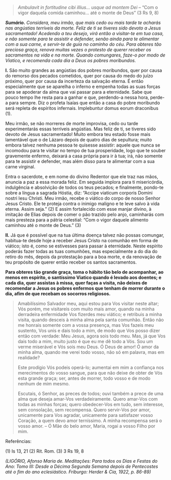 > *Ambulavit in fortitudine cibi illius… usque ad montem Dei* – “Com o vigor daquela comida caminhou… até o monte de Deus” (3 Rs 9, 8)

***Sumário.** Considera, meu irmão, que mais cedo ou mais tarde te acharás nas angústias terríveis da morte. Feliz de ti se tiveres sido devoto a Jesus sacramentado! Acedendo a teu desejo, virá então a visitar-te em tua casa, e não somente para te assistir e defender, senão ainda para te alimentar com a sua carne, e servir-te de guia no caminho do céu. Para obteres tão preciosa graça, renova muitas vezes o protesto de querer receber os sacramentos na vida e na morte. Quando comungares, faze-o por modo de Viatico, e recomenda cada dia a Deus os pobres moribundos.*

**I.** São muito grandes as angústias dos pobres moribundos, quer por causa do remorso dos pecados cometidos, quer por causa do medo do juízo próximo, quer por causa da incerteza da salvação eterna. É então especialmente que se aparelha o inferno e empenha todas as suas forças para se apoderar da alma que vai passar para a eternidade. Sabe que pouco tempo lhe resta para a ganhar e que, perdendo-a nessa hora, perde-a para sempre. Diz o profeta Isaías que então a casa do pobre moribundo será repleta de espíritos infernais. Implebuntur domus eorum draconibus (1).

Meu irmão, se não morreres de morte improvisa, cedo ou tarde experimentarás essas terríveis angústias. Mas feliz de ti, se tiveres sido devoto de Jesus sacramentado! Muito embora teu estado fosse mais lamentável que o de Lázaro depois de quatro dias de sepultura; muito embora talvez nenhuma pessoa te quisesse assistir: aquele que nunca se incomodou para te visitar no tempo de tua prosperidade, logo que te souber gravemente enfermo, deixará a casa própria para ir à tua; irá, não somente para te assistir e defender, mas além disso para te alimentar com a sua carne virginal.

Entra o sacerdote, e em nome do divino Redentor que ele traz nas mãos, anuncia a paz a essa morada feliz. Em seguida implora para ti misericórdia, indulgência e absolvição de todos os teus pecados; e finalmente, pondo-te sobre a língua a sagrada Hóstia, diz: “Accipe viaticum corporis Domini nostri Iesu Christi. Meu irmão, recebe o viático do corpo de nosso Senhor Jesus Cristo. Ele te proteja contra o inimigo maligno e te leve salvo à vida eterna. Assim seja.” (2) E assim fortalecido com esse manjar divino, à imitação de Elias depois de comer o pão trazido pelo anjo, caminharás com mais presteza para a pátria celestial: “Com o vigor daquele alimento caminhou até o monte de Deus.” (3)

**II.** Já que é possível que na tua última doença talvez não possas comungar, habitua-te desde hoje a receber Jesus Cristo na comunhão em forma de viático; isto é, como se estivesses para passar à eternidade. Neste espírito poderás fazer todas as tuas comunhões, mas especialmente a do dia do retiro do mês, depois da protestação para a boa morte, e da renovação de teu propósito de querer então receber os santos sacramentos.

**Para obteres tão grande graça, toma o hábito tão belo de acompanhar, ao menos em espírito, o santíssimo Viatico quando é levado aos doentes; e cada dia, quer assistas à missa, quer faças a visita, não deixes de recomendar a Jesus os pobres enfermos que tenham de morrer durante o dia, afim de que recebam os socorros religiosos.**

> Amabilíssimo Salvador meu, aqui estou para Vos visitar neste altar; Vós porém, me visitareis com muito mais amor, quando na minha derradeira enfermidade Vos fizerdes meu viático; e retribuis a minha visita, quando desceis à minha alma pela santa comunhão. Então não me honrais somente com a vossa presença, mas Vos fazeis meu sustento, Vos unis e dais todo a mim, de modo que Vos posso dizer então com verdade: Meu Jesus, agora sois todo meu. Mas, já que Vos dais todo a mim, muito justo é que eu me dê todo a Vós. Sou um verme miserável e Vós sois meu Deus. Ó Deus de amor! Ó amor da minha alma, quando me verei todo vosso, não só em palavra, mas em realidade?
>
> Este prodígio Vós podeis operá-lo; aumentai em mim a confiança nos merecimentos do vosso sangue, para que não deixe de obter de Vós esta grande graça; ser, antes de morrer, todo vosso e de modo nenhum de mim mesmo.
>
> Escutais, ó Senhor, as preces de todos; ouvi também a prece de uma alma que deseja amar-Vos verdadeiramente. Quero amar-Vos com todas as minhas forças; quero obedecer-Vos em tudo, sem interesse, sem consolação, sem recompensa. Quero servir-Vos por amor, unicamente para Vos agradar, unicamente para satisfazer vosso Coração, a quem devo amor terníssimo. A minha recompensa será o vosso amor. – Ó Mãe do belo amor, Maria, rogai a vosso Filho por mim.

Referências:

\(1\) Is 13, 21 (2) Rit. Rom. (3) 3 Rs 19, 8

*(LIGÓRIO, Afonso Maria de. Meditações: Para todos os Dias e Festas do Ano: Tomo III: Desde a Décima Segunda Semana depois de Pentecostes até o fim do ano eclesiástico. Friburgo: Herder & Cia, 1922, p. 86-89)*
